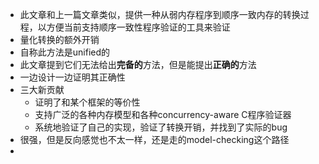 - 此文章和上一篇文章类似，提供一种从弱内存程序到顺序一致内存的转换过程，以方便当前支持顺序一致性程序验证的工具来验证
- 量化转换的额外开销
- 自称此方法是unified的
- 此文章提到它们无法给出**完备的**方法，但是能提出**正确的**方法
- 一边设计一边证明其正确性
- 三大新贡献
	- 证明了和某个框架的等价性
	- 支持广泛的各种内存模型和各种concurrency-aware C程序验证器
	- 系统地验证了自己的实现，验证了转换开销，并找到了实际的bug
- 很强，但是反向感觉也不太一样，还是走的model-checking这个路径
-